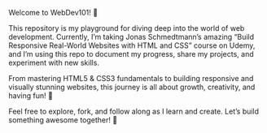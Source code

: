 Welcome to WebDev101! 🎉

This repository is my playground for diving deep into the world of web development. Currently, I’m taking Jonas Schmedtmann’s amazing “Build Responsive Real-World Websites with HTML and CSS” course on Udemy, and I’m using this repo to document my progress, share my projects, and experiment with new skills.

From mastering HTML5 & CSS3 fundamentals to building responsive and visually stunning websites, this journey is all about growth, creativity, and having fun! 🌟

Feel free to explore, fork, and follow along as I learn and create. Let’s build something awesome together! 🙌
